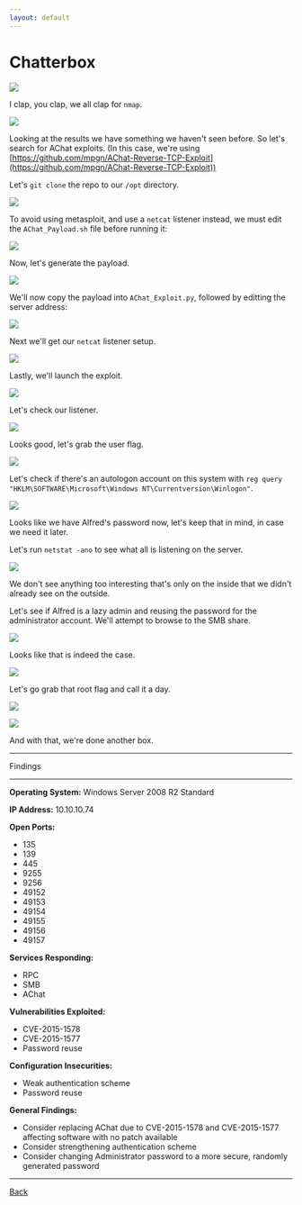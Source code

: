 ```yaml
---
layout: default
---
```


# Chatterbox

![](./01.png)

I clap, you clap, we all clap for ```nmap```.

![](./02.png)

Looking at the results we have something we haven't seen before.  So let's search for AChat exploits.  (In this case, we're using [https://github.com/mpgn/AChat-Reverse-TCP-Exploit](https://github.com/mpgn/AChat-Reverse-TCP-Exploit))

Let's ```git clone``` the repo to our ```/opt``` directory.

![](./03.png)

To avoid using metasploit, and use a ```netcat``` listener instead, we must edit the ```AChat_Payload.sh``` file before running it:

![](./04.png)

Now, let's generate the payload.

![](./05.png)


We'll now copy the payload into ```AChat_Exploit.py```, followed by editting the server address:

![](./06.png)

Next we'll get our ```netcat``` listener setup.

![](./07.png)

Lastly, we'll launch the exploit.

![](./08.png)

Let's check our listener.

![](./09.png)

Looks good, let's grab the user flag.

![](./10.png)

Let's check if there's an autologon account on this system with ```reg query "HKLM\SOFTWARE\Microsoft\Windows NT\Currentversion\Winlogon"```.

![](./11.png)

Looks like we have Alfred's password now, let's keep that in mind, in case we need it later.

Let's run ```netstat -ano``` to see what all is listening on the server.

![](./12.png)

We don't see anything too interesting that's only on the inside that we didn't already see on the outside.

Let's see if Alfred is a lazy admin and reusing the password for the administrator account.  We'll attempt to browse to the SMB share.

![](./13.png)

Looks like that is indeed the case.

![](./14.png)

Let's go grab that root flag and call it a day.

![](./15.png)

![](./16.png)

And with that, we're done another box.

___

Findings

___

**Operating System:** Windows Server 2008 R2 Standard

**IP Address:** 10.10.10.74

**Open Ports:**
- 135
- 139
- 445
- 9255
- 9256
- 49152
- 49153
- 49154
- 49155
- 49156
- 49157

**Services Responding:**
- RPC
- SMB
- AChat

**Vulnerabilities Exploited:**
- CVE-2015-1578
- CVE-2015-1577
- Password reuse

**Configuration Insecurities:**
- Weak authentication scheme
- Password reuse

**General Findings:**
- Consider replacing AChat due to CVE-2015-1578 and CVE-2015-1577 affecting software with no patch available
- Consider strengthening authentication scheme
- Consider changing Administrator password to a more secure, randomly generated password

___

[Back](../)
